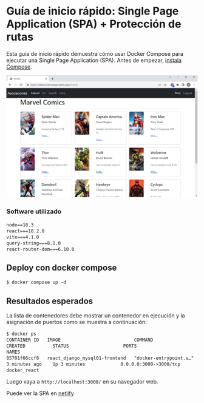 # Guía de inicio rápido: Single Page Application (SPA) + Protección de rutas

Esta guía de inicio rápido demuestra cómo usar Docker Compose para ejecutar una Single Page Application (SPA). Antes de empezar,
[instala Compose](https://docs.docker.com/compose/install/).

![Alt text](heroes-app.jpg)

### Software utilizado

```
node==18.3
react===18.2.0
vite===4.1.0
query-string===8.1.0
react-router-dom===6.10.0
```

## Deploy con docker compose

```
$ docker compose up -d
```

## Resultados esperados

La lista de contenedores debe mostrar un contenedor en ejecución y la asignación de puertos como se muestra a continuación:
```
$ docker ps
CONTAINER ID   IMAGE                           COMMAND                  CREATED          STATUS                    PORTS                               NAMES
85701f66ccf8   react_django_mysql01-frontend   "docker-entrypoint.s…"   3 minutes ago    Up 3 minutes             0.0.0.0:3000->3000/tcp              docker_react
```

Luego vaya a `http://localhost:3000/` en su navegador web.

Puede ver la SPA en [netlify](https://mario-medina-heroesapp.netlify.app)